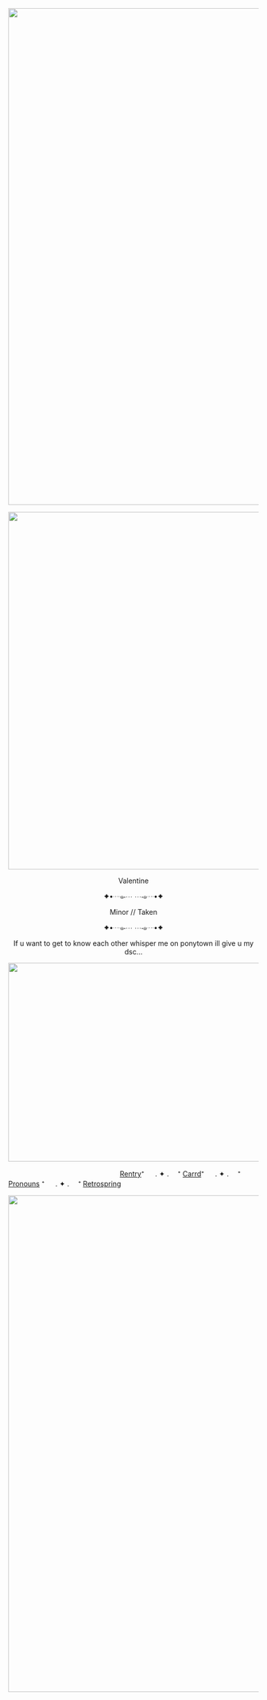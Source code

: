 <div id="header" align="center">
  <img src = "https://i.postimg.cc/bwx1WVvc/Untitled175-20230913202032.png" width="1000"> 
</div>
<p align ="center"> <img width="650" height="720" src = "https://64.media.tumblr.com/3415ea6952f7be292dc9782c445b1083/de4f665e3e24f096-69/s1280x1920/932217d555eb2d9d7aff9338957cb1c650ae9e48.gif"></p> 
<p align ="center"> Valentine </p>
<p align ="center"> ✦•┈๑⋅⋯ ⋯⋅๑┈•✦ </p>
<p align = "center"> Minor // Taken 
  <p align ="center"> ✦•┈๑⋅⋯ ⋯⋅๑┈•✦ </p>
<p align = "center"> If u want to get to know each other whisper me on ponytown ill give u my dsc...  </p>

<p align = "center"> <img width="900" height="400" src = "https://64.media.tumblr.com/062b74dedd467750dcfa4ef0172333e5/de4f665e3e24f096-a4/s2048x3072/6120bad96621b0a38118f0a09d496f7984227fc7.pnj"> </p>

‎ ‎ ‎ ‎ ‎ ‎ ‎ ‎ ‎ ‎ ‎ ‎ ‎ ‎ ‎ ‎ ‎ ‎ ‎‎ ‎ ‎ ‎ ‎ ‎ ‎ ‎ ‎ ‎ ‎ ‎ ‎ ‎ ‎ ‎ ‎ ‎ ‎ ‎ ‎ ‎ ‎ ‎ ‎ ‎ ‎  ‎ ‎  ‎ ‎ ‎ ‎ ‎ ‎ ‎ ‎ ‎ ‎ ‎[Rentry](https://rentry.co/I-Deserve-To-Ble3d)⁺ 　 . ✦ . 　⁺  [Carrd](https://vampire-me.carrd.co)⁺ 　 . ✦ . 　⁺  [Pronouns](https://pronouns.cc/@V4lent1n3_) ⁺ 　 . ✦ . 　⁺ [Retrospring](https://retrospring.net/@V4mp)

<div id="header" align="center">
  <img src = "https://i.postimg.cc/bwx1WVvc/Untitled175-20230913202032.png" width="1000"> 
</div>
